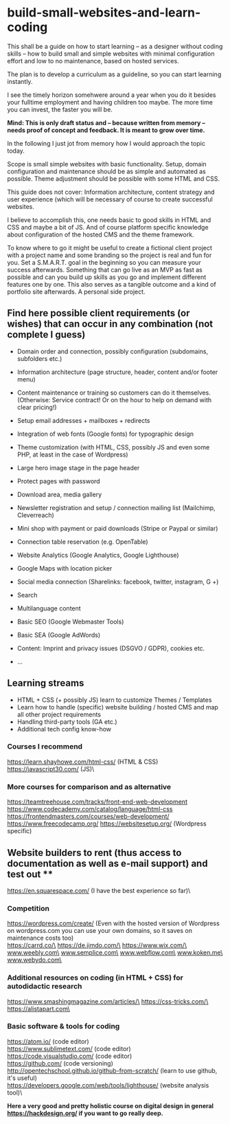 # build-small-websites-and-learn-coding
This shall be a guide on how to start learning – as a designer without coding skills – how to build small and simple websites with minimal configuration effort and low to no maintenance, based on hosted services.

The plan is to develop a curriculum as a guideline, so you can start learning instantly.

I see the timely horizon somehwere around a year when you do it besides your fulltime employment and having children too maybe. The more time you can invest, the faster you will be.

**Mind: This is only draft status and – because written from memory – needs proof of concept and feedback. It is meant to grow over time.**

In the following I just jot from memory how I would approach the topic today.

Scope is small simple websites with basic functionality. Setup, domain configuration and maintenance should be as simple and automated as possible. Theme adjustment should be possible with some HTML and CSS.

This guide does not cover: Information architecture, content strategy and user experience (which will be necessary of course to create successful websites.

I believe to accomplish this, one needs basic to good skills in HTML and CSS and maybe a bit of JS. And of course platform specific knowledge about configuration of the hosted CMS and the theme framework.

To know where to go it might be useful to create a fictional client project with a project name and some branding so the project is real and fun for you. Set a S.M.A.R.T. goal in the beginning so you can measure your success afterwards. Something that can go live as an MVP as fast as possible and can you build up skills as you go and implement different features one by one. This also serves as a tangible outcome and a kind of portfolio site afterwards. A personal side project.

## Find here possible client requirements (or wishes) that can occur in any combination (not complete I guess)

* Domain order and connection, possibly configuration (subdomains, subfolders etc.)
* Information architecture (page structure, header, content and/or footer menu)
* Content maintenance or training so customers can do it themselves. (Otherwise: Service contract! Or on the hour to help on demand with clear pricing!)
* Setup email addresses + mailboxes + redirects
* Integration of web fonts (Google fonts) for typographic design
* Theme customization (with HTML, CSS, possibly JS and even some PHP, at least in the case of Wordpress)

* Large hero image stage in the page header
* Protect pages with password
* Download area, media gallery
* Newsletter registration and setup / connection mailing list (Mailchimp, Cleverreach)
* Mini shop with payment or paid downloads (Stripe or Paypal or similar)
* Connection table reservation (e.g. OpenTable)
* Website Analytics (Google Analytics, Google Lighthouse)
* Google Maps with location picker
* Social media connection (Sharelinks: facebook, twitter, instagram, G +)
* Search
* Multilanguage content
* Basic SEO (Google Webmaster Tools)
* Basic SEA (Google AdWords)
* Content: Imprint and privacy issues (DSGVO / GDPR), cookies etc.
* ...
 
## Learning streams
* HTML + CSS (+ possibly JS) learn to customize Themes / Templates
* Learn how to handle (specific) website building / hosted CMS and map all other project requirements
* Handling third-party tools (GA etc.)
* Additional tech config know-how

### Courses I recommend
https://learn.shayhowe.com/html-css/ (HTML & CSS)\
https://javascript30.com/ (JS)\

### More courses for comparison and as alternative
https://teamtreehouse.com/tracks/front-end-web-development
https://www.codecademy.com/catalog/language/html-css
https://frontendmasters.com/courses/web-development/
https://www.freecodecamp.org/
https://websitesetup.org/ (Wordpress specific)
 
## Website builders to rent (thus access to documentation as well as e-mail support) and test out **
https://en.squarespace.com/ (I have the best experience so far)\
 
### Competition
https://wordpress.com/create/
(Even with the hosted version of Wordpress on wordpress.com you can use your own domains, so it saves on maintenance costs too)\
https://carrd.co/\
https://de.jimdo.com/\
https://www.wix.com/\
www.weebly.com\
www.semplice.com\
www.webflow.com\
www.koken.me\
www.webydo.com\
 
### Additional resources on coding (in HTML + CSS) for autodidactic research
https://www.smashingmagazine.com/articles/\
https://css-tricks.com/\
https://alistapart.com\
 
### Basic software & tools for coding
https://atom.io/ (code editor)\
https://www.sublimetext.com/ (code editor)\
https://code.visualstudio.com/ (code editor)\
https://github.com/ (code versioning)\
http://opentechschool.github.io/github-from-scratch/ (learn to use github, it's useful)\
https://developers.google.com/web/tools/lighthouse/ (website analysis tool)\
 
**Here a very good and pretty holistic course on digital design in general https://hackdesign.org/ if you want to go really deep.**



